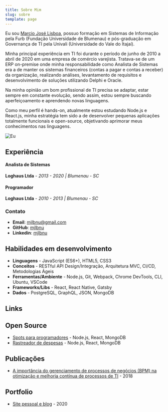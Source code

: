 ```yaml
---
title: Sobre Mim
slug: sobre
template: page
---
```


Eu sou [Marcio José Lisboa](/sobre), possuo formação em Sistemas de Informação pela Furb (Fundação Universidade de Blumenau) e pós-graduação em Governança de TI pela Univali (Universidade do Vale do Itajaí).

Minha principal experiência em TI foi durante o período de junho de 2010 a abril de 2020 em uma empresa de comércio varejista. Tratava-se de um ERP on-premise onde minha responsabilidade como Analista de Sistemas era a de manter os sistemas financeiros (contas a pagar e contas a receber) da organização, realizando análises, levantamento de requisitos e desenvolvimento de soluções utilizando Delphi e Oracle.

Na minha opinião um bom profissional de TI precisa se adaptar, estar sempre em constante evolução, sendo assim, estou sempre buscando aperfeiçoamento e aprendendo novas linguagens.

Como meu perfil é hands-on, atualmente estou estudando Node.js e React.js, minha estratégia tem sido a de desenvolver pequenas aplicações totalmente funcionais e open-source, objetivando aprimorar meus conhecimentos nas linguagens.

![Eu](https://avatars0.githubusercontent.com/u/46792997?v=4)

## Experiência

#### Analista de Sistemas

**Loghaus Ltda** - _2013 - 2020 | Blumenau - SC_

#### Programador

**Loghaus Ltda** - _2010 - 2013 | Blumenau - SC_

### Contato

- **Email**: [mjlbnu@gmail.com](mailto:mjlbnu[AT]gmail[DOT]com)
- **GitHub**: <a href="https://github.com/mjlbnu/" target="_blank">mjlbnu</a>
- **Linkedin**: <a href="https://www.linkedin.com/in/mjlbnu/" target="_blank">mjlbnu</a>

## Habilidades em desenvolvimento

- **Linguagens** - JavaScript (ES6+), HTML5, CSS3
- **Conceitos** - RESTful API Design/Integração, Arquitetura MVC, CI/CD, Metodologias Ágeis
- **Ferramentas/Ambiente** - Node.js, Git, Webpack, Chrome DevTools, CLI, Ubuntu, VSCode
- **Frameworks/Libs** - React, React Native, Gatsby
- **Dados** - PostgreSQL, GraphQL, JSON, MongoDB

## Links

## Open Source

- <a href="https://github.com/mjlbnu/spots/" target="_blank">Spots para programadores</a> - Node.js, React, MongoDB
- <a href="https://github.com/mjlbnu/expense-tracker/" target="_blank">Rastreador de despesas</a> - Node.js, React, MongoDB

## Publicações

- <a href="https://www.riuni.unisul.br/handle/12345/5726/" target="_blank">A importância do gerenciamento de processos de negócios (BPM) na otimização e melhoria contínua de processos de TI</a> - 2018

## Portfolio

- <a href="https://www.programadorbr.com.br/" target="_blank">Site pessoal e blog</a> - 2020
